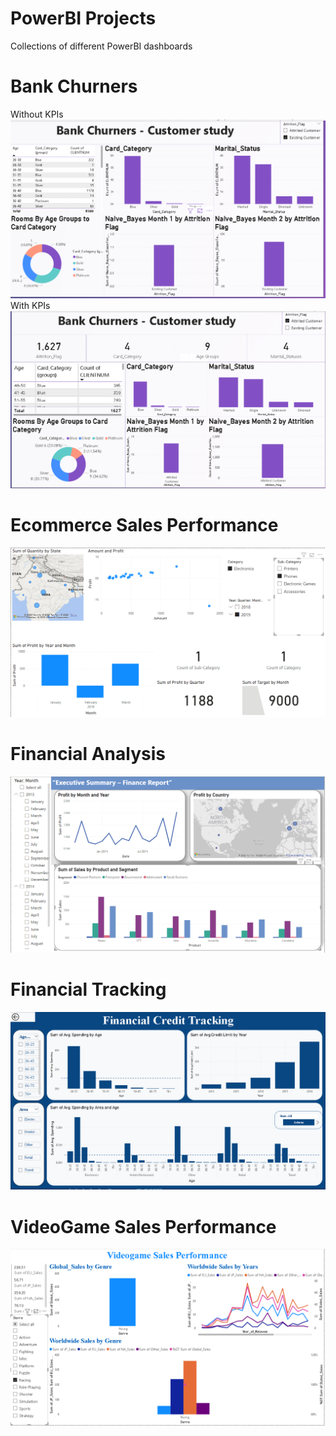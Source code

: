 # PowerBI Projects
 Collections of different PowerBI dashboards
# Bank Churners
Without KPIs
![image](https://github.com/Rajnikant21/PowerBI-Projects/blob/da7b2966a114c6e7d6cf72352461ac8b07e4ad85/Bank%20churners/Without%20KPI%20cards%2011062023.png)
With KPIs
![image](https://github.com/Rajnikant21/PowerBI-Projects/blob/da7b2966a114c6e7d6cf72352461ac8b07e4ad85/Bank%20churners/With%20KPI%20cards%2014062023.png)
# Ecommerce Sales Performance
![image](https://github.com/Rajnikant21/PowerBI-Projects/blob/0e81ab876c83674b17f60297893431bc4dd219ce/Ecommerce%20Sales%20Performance/Ecommerce%20sales%20data%20PowerBI.png)
# Financial Analysis
![image](https://github.com/Rajnikant21/PowerBI-Projects/blob/24c693b720af94f1e5f873e7071779677761cb35/Financial%20Analysis/Screenshot%202023-05-18%20222838.png)
# Financial Tracking
![image](https://github.com/Rajnikant21/PowerBI-Projects/blob/4e9020fa0e33d011141a8824c9dcb63be21f561a/Financial_Credit_tracking/Screenshot%202023-06-12%20191725.png)
# VideoGame Sales Performance
![image](https://github.com/Rajnikant21/PowerBI-Projects/blob/5828910ca8599f0e85d02f3c03a83694023d32b4/Videogame%20sales%20Performance/Screenshot%202023-06-12%20195106.png)
